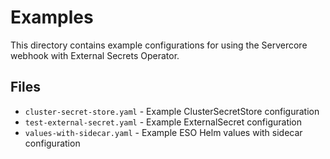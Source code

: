 # Examples

This directory contains example configurations for using the Servercore webhook with External Secrets Operator.

## Files

- `cluster-secret-store.yaml` - Example ClusterSecretStore configuration
- `test-external-secret.yaml` - Example ExternalSecret configuration  
- `values-with-sidecar.yaml` - Example ESO Helm values with sidecar configuration